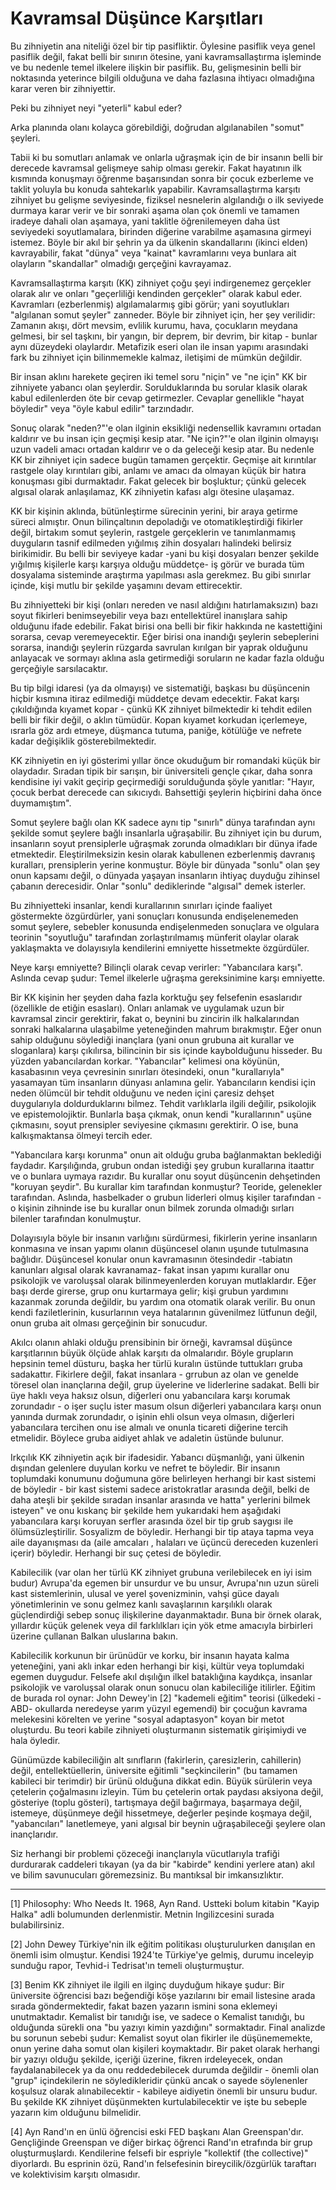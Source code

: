 # Kavramsal Düşünce Karşıtları

Bu zihniyetin ana niteliği özel bir tip pasifliktir. Öylesine pasiflik
veya genel pasiflik değil, fakat belli bir sınırın ötesine, yani
kavramsallaştırma işleminde ve bu nedenle temel ilkelere ilişkin bir
pasiflik. Bu, gelişmesinin belli bir noktasında yeterince bilgili
olduğuna ve daha fazlasına ihtiyacı olmadığına karar veren bir
zihniyettir.

Peki bu zihniyet neyi "yeterli" kabul eder?

Arka planında olanı kolayca görebildiği, doğrudan algılanabilen
"somut" şeyleri.

Tabii ki bu somutları anlamak ve onlarla uğraşmak için de bir insanın
belli bir derecede kavramsal gelişmeye sahip olması gerekir. Fakat
hayatının ilk kısmında konuşmayı öğrenme başarısından sonra bir çocuk
ezberleme ve taklit yoluyla bu konuda sahtekarlık
yapabilir. Kavramsallaştırma karşıtı zihniyet bu gelişme seviyesinde,
fiziksel nesnelerin algılandığı o ilk seviyede durmaya karar verir ve
bir sonraki aşama olan çok önemli ve tamamen iradeye dahali olan
aşamaya, yani taklitle öğrenilemeyen daha üst seviyedeki
soyutlamalara, birinden diğerine varabilme aşamasına girmeyi
istemez. Böyle bir akıl bir şehrin ya da ülkenin skandallarını (ikinci
elden) kavrayabilir, fakat "dünya" veya "kainat" kavramlarını veya
bunlara ait olayların "skandallar" olmadığı gerçeğini kavrayamaz.

Kavramsallaştırma karşıtı (KK) zihniyet çoğu şeyi indirgenemez
gerçekler olarak alır ve onları "geçerliliği kendinden gerçekler"
olarak kabul eder. Kavramları (ezberlenmiş) algılamalarmış gibi görür;
yani soyutlukları "algılanan somut şeyler" zanneder. Böyle bir
zihniyet için, her şey verilidir: Zamanın akışı, dört mevsim, evlilik
kurumu, hava, çocukların meydana gelmesi, bir sel taşkını, bir yangın,
bir deprem, bir devrim, bir kitap - bunlar aynı düzeydeki
olaylardır. Metafizik eseri olan ile insan yapımı arasındaki fark bu
zihniyet için bilinmemekle kalmaz, iletişimi de mümkün değildir.

Bir insan aklını harekete geçiren iki temel soru "niçin" ve "ne için"
KK bir zihniyete yabancı olan şeylerdir. Sorulduklarında bu sorular
klasik olarak kabul edilenlerden öte bir cevap getirmezler. Cevaplar
genellikle "hayat böyledir" veya "öyle kabul edilir" tarzındadır.

Sonuç olarak "neden?"'e olan ilginin eksikliği nedensellik kavramını
ortadan kaldırır ve bu insan için geçmişi kesip atar. "Ne için?"'e
olan ilginin olmayışı uzun vadeli amacı ortadan kaldırır ve o da
geleceği kesip atar. Bu nedenle KK bir zihniyet için sadece bugün
tamamen gerçektir. Geçmişe ait kırıntılar rastgele olay kırıntıları
gibi, anlamı ve amacı da olmayan küçük bir hatıra konuşması gibi
durmaktadır. Fakat gelecek bir boşluktur; çünkü gelecek algısal olarak
anlaşılamaz, KK zihniyetin kafası algı ötesine ulaşamaz.

KK bir kişinin aklında, bütünleştirme sürecinin yerini, bir araya
getirme süreci almıştır. Onun bilinçaltının depoladığı ve
otomatikleştirdiği fikirler değil, birtakım somut şeylerin, rastgele
gerçeklerin ve tanımlanmamış duyguların tasnif edilmeden yığılmış
zihin dosyaları halindeki belirsiz birikimidir. Bu belli bir seviyeye
kadar -yani bu kişi dosyaları benzer şekilde yığılmış kişilerle karşı
karşıya olduğu müddetçe- iş görür ve burada tüm dosyalama sisteminde
araştırma yapılması asla gerekmez. Bu gibi sınırlar içinde, kişi mutlu
bir şekilde yaşamını devam ettirecektir.

Bu zihniyetteki bir kişi (onları nereden ve nasıl aldığını
hatırlamaksızın) bazı soyut fikirleri benimseyebilir veya bazı
entellektürel inanışlara sahip olduğunu ifade edebilir. Fakat birisi
ona belli bir fikir hakkında ne kastettiğini sorarsa, cevap
veremeyecektir. Eğer birisi ona inandığı şeylerin sebeplerini sorarsa,
inandığı şeylerin rüzgarda savrulan kırılgan bir yaprak olduğunu
anlayacak ve sormayı aklına asla getirmediği soruların ne kadar fazla
olduğu gerçeğiyle sarsılacaktır.

Bu tip bilgi idaresi (ya da olmayışı) ve sistematiği, başkası bu
düşüncenin hiçbir kısmına itiraz edilmediği müddetçe devam
edecektir. Fakat karşı çıkıldığında kıyamet kopar - çünkü KK zihniyet
bilmektedir ki tehdit edilen belli bir fikir değil, o aklın
tümüdür. Kopan kıyamet korkudan içerlemeye, ısrarla göz ardı etmeye,
düşmanca tutuma, paniğe, kötülüğe ve nefrete kadar değişiklik
gösterebilmektedir.

KK zihniyetin en iyi gösterimi yıllar önce okuduğum bir romandaki
küçük bir olaydadır. Sıradan tipik bir sarışın, bir üniversiteli
gençle çıkar, daha sonra kendisine iyi vakit geçirip geçirmediği
sorulduğunda şöyle yanıtlar: "Hayır, çocuk berbat derecede can
sıkıcıydı. Bahsettiği şeylerin hiçbirini daha önce duymamıştım".

Somut şeylere bağlı olan KK sadece aynı tip "sınırlı" dünya tarafından
aynı şekilde somut şeylere bağlı insanlarla uğraşabilir. Bu zihniyet
için bu durum, insanların soyut prensiplerle uğraşmak zorunda
olmadıkları bir dünya ifade etmektedir. Eleştirilmeksizin kesin olarak
kabullenen ezberlenmiş davranış kuralları, prensiplerin yerine
konmuştur. Böyle bir dünyada "sonlu" olan şey onun kapsamı değil, o
dünyada yaşayan insanların ihtiyaç duyduğu zihinsel çabanın
derecesidir. Onlar "sonlu" dediklerinde "algısal" demek isterler.

Bu zihniyetteki insanlar, kendi kurallarının sınırları içinde faaliyet
göstermekte özgürdürler, yani sonuçları konusunda endişelenemeden
somut şeylere, sebebler konusunda endişelenmeden sonuçlara ve olgulara
teorinin "soyutluğu" tarafından zorlaştırılmamış münferit olaylar
olarak yaklaşmakta ve dolayısıyla kendilerini emniyette hissetmekte
özgürdüler.

Neye karşı emniyette? Bilinçli olarak cevap verirler: "Yabancılara
karşı". Aslında cevap şudur: Temel ilkelerle uğraşma gereksinimine
karşı emniyette.

Bir KK kişinin her şeyden daha fazla korktuğu şey felsefenin
esaslarıdır (özellikle de etiğin esasları). Onları anlamak ve
uygulamak uzun bir kavramsal zincir gerektirir, fakat o, beynini bu
zincirin ilk halkalarından sonraki halkalarına ulaşabilme yeteneğinden
mahrum bırakmıştır. Eğer onun sahip olduğunu söylediği inançlara (yani
onun grubuna ait kurallar ve sloganlara) karşı çıkılırsa, bilincinin
bir sis içinde kaybolduğunu hisseder. Bu yüzden yabancılardan
korkar. "Yabancılar" kelimesi ona köyünün, kasabasının veya çevresinin
sınırları ötesindeki, onun "kurallarıyla" yasamayan tüm insanların
dünyası anlamına gelir. Yabancıların kendisi için neden ölümcül bir
tehdit olduğunu ve neden içini çaresiz dehşet duygularıyla
doldurduklarını bilmez. Tehdit varlıklarla ilgili değilir, psikolojik
ve epistemolojiktir. Bunlarla başa çıkmak, onun kendi "kurallarının"
uşüne çıkmasını, soyut prensipler seviyesine çıkmasını gerektirir. O
ise, buna kalkışmaktansa ölmeyi tercih eder.

"Yabancılara karşı korunma" onun ait olduğu gruba bağlanmaktan
beklediği faydadır. Karşılığında, grubun ondan istediği şey grubun
kurallarına itaattır ve o bunlara uymaya razıdır. Bu kurallar onu
soyut düşüncenin dehşetinden "koruyan şeydir". Bu kurallar kim
tarafından konmuştur? Teoride, gelenekler tarafından. Aslında,
hasbelkader o grubun liderleri olmuş kişiler tarafından - o kişinin
zihninde ise bu kurallar onun bilmek zorunda olmadığı sırları bilenler
tarafından konulmuştur.

Dolayısıyla böyle bir insanın varlığını sürdürmesi, fikirlerin yerine
insanların konmasına ve insan yapımı olanın düşüncesel olanın uşunde
tutulmasına bağlıdır. Düşüncesel konular onun kavramasının ötesindedir
-tabiatın kanunları algısal olarak kavranamaz- fakat insan yapımı
kurallar onu psikolojik ve varoluşsal olarak bilinmeyenlerden koruyan
mutlaklardır. Eğer başı derde girerse, grup onu kurtarmaya gelir; kişi
grubun yardımını kazanmak zorunda değildir, bu yardım ona otomatik
olarak verilir. Bu onun kendi faziletlerinin, kusurlarının veya
hatalarının güvenilmez lütfunun değil, onun gruba ait olması
gerçeğinin bir sonucudur.

Akılcı olanın ahlaki olduğu prensibinin bir örneği, kavramsal düşünce
karşıtlarının büyük ölçüde ahlak karşıtı da olmalarıdır. Böyle
grupların hepsinin temel düsturu, başka her türlü kuralın üstünde
tuttukları gruba sadakattır. Fikirlere değil, fakat insanlara -
grrubun az olan ve genelde töresel olan inançlarına değil, grup
üyelerine ve liderlerine sadakat. Belli bir üye haklı veya haksız
olsun, diğerleri onu yabancılara karşı korumak zorundadır - o işer
suçlu ister masum olsun diğerleri yabancılara karşı onun yanında
durmak zorundadır, o işinin ehli olsun veya olmasın, diğerleri
yabancılara tercihen onu ise almalı ve onunla ticareti diğerine tercih
etmelidir. Böylece gruba aidiyet ahlak ve adaletin üstünde bulunur.

Irkçılık KK zihniyetin açık bir ifadesidir. Yabancı düşmanlığı, yani
ülkenin dışından gelenlere duyulan korku ve nefret te böyledir. Bir
insanın toplumdaki konumunu doğumuna göre belirleyen herhangi bir kast
sistemi de böyledir - bir kast sistemi sadece aristokratlar arasında
değil, belki de daha ateşli bir şekilde sıradan insanlar arasında ve
hatta" yerlerini bilmek isteyen" ve onu kıskanç bir şekilde hem
yukarıdaki hem aşağıdaki yabancılara karşı koruyan serfler arasında
özel bir tip grub saygısı ile ölümsüzleştirilir. Sosyalizm de
böyledir. Herhangi bir tip ataya tapma veya aile dayanışması da (aile
amcaları , halaları ve üçüncü dereceden kuzenleri içerir)
böyledir. Herhangi bir suç çetesi de böyledir.

Kabilecilik (var olan her türlü KK zihniyet grubuna verilebilecek en
iyi isim budur) Avrupa'da egemen bir unsurdur ve bu unsur, Avrupa'nın
uzun süreli kast sistemlerinin, ulusal ve yerel şovenizminin, vahşi
güce dayalı yönetimlerinin ve sonu gelmez kanlı savaşlarının
karşılıklı olarak güçlendirdiği sebep sonuç ilişkilerine
dayanmaktadır. Buna bir örnek olarak, yıllardır küçük gelenek veya dil
farklılkları için yök etme amacıyla birbirleri üzerine çullanan Balkan
uluslarına bakın.

Kabilecilik korkunun bir ürünüdür ve korku, bir insanın hayata kalma
yeteneğini, yani aklı inkar eden herhangi bir kişi, kültür veya
toplumdaki egemen duygudur. Felsefe akıl dışılığın ilkel bataklığına
kaydıkça, insanlar psikolojik ve varoluşsal olarak onun sonucu olan
kabileciliğe itilirler. Eğitim de burada rol oynar: John Dewey'in [2]
"kademeli eğitim" teorisi (ülkedeki -ABD- okullarda neredeyse yarım
yüzyıl egemendi) bir çocuğun kavrama melekesini körelten ve yerine
"sosyal adaptasyon" koyan bir metot oluşturdu. Bu teori kabile
zihniyeti oluşturmanın sistematik girişimiydi ve hala öyledir.

Günümüzde kabileciliğin alt sınıfların (fakirlerin, çaresizlerin,
cahillerin) değil, entellektüellerin, üniversite eğitimli
"seçkincilerin" (bu tamamen kabileci bir terimdir) bir ürünü olduğuna
dikkat edin. Büyük sürülerin veya çetelerin çoğalmasını izleyin. Tüm
bu çetelerin ortak paydası aksiyona değil, gösteriye (toplu gösteri),
tartışmaya değil bağırmaya, başarmaya değil, istemeye, düşünmeye değil
hissetmeye, değerler peşinde koşmaya değil, "yabancıları" lanetlemeye,
yani algısal bir beynin uğraşabileceği şeylere olan inançlarıdır.

Siz herhangi bir problemi çözeceği inançlarıyla vücutlarıyla trafiği
durdurarak caddeleri tıkayan (ya da bir "kabirde" kendini yerlere
atan) akıl ve bilim savunucuları göremezsiniz. Bu mantıksal bir
imkansızlıktır.

---

[1] Philosophy: Who Needs It. 1968, Ayn Rand. Ustteki bolum kitabin
"Kayip Halka" adli bolumunden derlenmistir. Metnin Ingilizcesini
surada bulabilirsiniz.

[2] John Dewey Türkiye'nin ilk eğitim politikası oluşturulurken
danışılan en önemli isim olmuştur. Kendisi 1924'te Türkiye'ye gelmiş,
durumu inceleyip sunduğu rapor, Tevhid-i Tedrisat'ın temeli
oluşturmuştur.

[3] Benim KK zihniyet ile ilgili en ilginç duyduğum hikaye şudur: Bir
üniversite öğrencisi bazı beğendiği köşe yazılarını bir email
listesine arada sırada göndermektedir, fakat bazen yazarın ismini sona
eklemeyi unutmaktadır. Kemalist bir tanıdığı ise, ve sadece o Kemalist
tanıdığı, bu olduğunda sürekli ona "bu yazıyı kimin yazdığını"
sormaktadır. Final analizde bu sorunun sebebi şudur: Kemalist soyut
olan fikirler ile düşünememekte, onun yerine daha somut olan kişileri
koymaktadır. Bir paket olarak herhangi bir yazıyı olduğu şekilde,
içeriği üzerine, fikren irdeleyecek, ondan faydalanabilecek ya da onu
reddedebilecek durumda değildir - önemli olan "grup" içindekilerin ne
söyledikleridir çünkü ancak o sayede söylenenler koşulsuz olarak
alınabilecektir - kabileye aidiyetin önemli bir unsuru budur. Bu
şekilde KK zihniyet düşünmekten kurtulabilecektir ve işte bu sebeple
yazarın kim olduğunu bilmelidir.

[4] Ayn Rand'ın en ünlü öğrencisi eski FED başkanı Alan
Greenspan'dır. Gençliğinde Greenspan ve diğer birkaç öğrenci Rand'ın
etrafında bir grup oluşturmuşlardı. Kendilerine felsefi bir espriyle
"kollektif (the collective)" diyorlardı. Bu esprinin özü, Rand'ın
felsefesinin bireycilik/özgürlük taraftarı ve kolektivisim karşıtı
olmasıdır.


